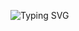 ![Typing SVG](https://readme-typing-svg.demolab.com?font=Fira+Code&size=14&duration=2000&pause=1000&color=0000FF&background=FFFFFF00&width=435&lines=created+by+Zourry😒;Welcome+to+My+Profile!+👋;Student+of+SMKN+3+KUNINGAN🧐;Have+a+Dream+to+be+a+programer++</>)
